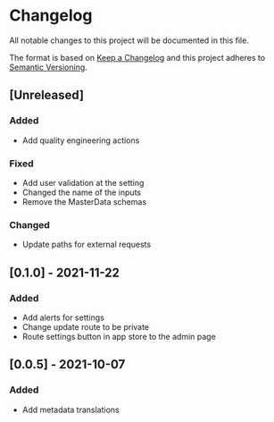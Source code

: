 # Changelog

All notable changes to this project will be documented in this file.

The format is based on [Keep a Changelog](http://keepachangelog.com/en/1.0.0/)
and this project adheres to [Semantic Versioning](http://semver.org/spec/v2.0.0.html).

## [Unreleased]

### Added

- Add quality engineering actions

### Fixed

- Add user validation at the setting
- Changed the name of the inputs
- Remove the MasterData schemas

### Changed

- Update paths for external requests

## [0.1.0] - 2021-11-22

### Added

- Add alerts for settings
- Change update route to be private
- Route settings button in app store to the admin page

## [0.0.5] - 2021-10-07

### Added

- Add metadata translations
